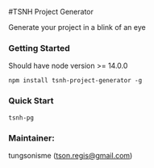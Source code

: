 #TSNH Project Generator

Generate your project in a blink of an eye

### Getting Started
Should have node version >= 14.0.0

`npm install tsnh-project-generator -g`

### Quick Start
`tsnh-pg`

### Maintainer: 
tungsonisme (tson.regis@gmail.com)